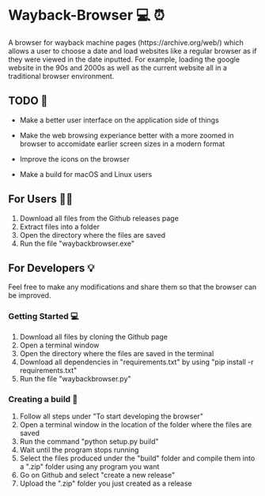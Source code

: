 <h1><strong>Wayback-Browser</strong> 💻 ⏰</h1>
A browser for wayback machine pages (https://archive.org/web/) which allows a user to choose a date and load websites like a regular browser as if they were viewed in the date inputted. For example, loading the google website in the 90s and 2000s as well as the current website all in a traditional browser environment.

<h2><strong>TODO</strong> 📌</h2>

- Make a better user interface on the application side of things

- Make the web browsing experiance better with a more zoomed in browser to accomidate earlier screen sizes in a modern format

- Improve the icons on the browser

- Make a build for macOS and Linux users

<h2><strong>For Users</strong> 👨‍💻</h2>

  1. Download all files from the Github releases page
  2. Extract files into a folder
  4. Open the directory where the files are saved
  5. Run the file "waybackbrowser.exe"

<h2><strong>For Developers</strong> 💡</h2>

<p>Feel free to make any modifications and share them so that the browser can be improved.</p>

<h3><strong>Getting Started</strong>  💻</h3>


  1. Download all files by cloning the Github page
  2. Open a terminal window
  3. Open the directory where the files are saved in the terminal
  4. Download all dependencies in "requirements.txt" by using "pip install -r requirements.txt"
  5. Run the file "waybackbrowser.py"

<h3><strong>Creating a build</strong>  🔨</h3>


  1. Follow all steps under "To start developing the browser"
  2. Open a terminal window in the location of the folder where the files are saved
  3. Run the command "python setup.py build"
  4. Wait until the program stops running
  5. Select the files produced under the "build" folder and compile them into a ".zip" folder using any program you want
  6. Go on Github and select "create a new release"
  7. Upload the ".zip" folder you just created as a release
